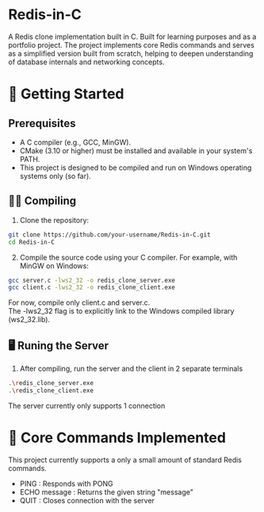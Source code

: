 # Redis-in-C
A Redis clone implementation built in C. Built for learning purposes and as a portfolio project. The project implements core Redis commands and serves as a simplified version built from scratch, helping to deepen understanding of database internals and networking concepts.

# 🚀 Getting Started

## Prerequisites
* A C compiler (e.g., GCC, MinGW).
* CMake (3.10 or higher) must be installed and available in your system's PATH.
* This project is designed to be compiled and run on Windows operating systems only (so far).

## 🧑‍💻 Compiling
1. Clone the repository:
```sh
git clone https://github.com/your-username/Redis-in-C.git
cd Redis-in-C
``` 

2. Compile the source code using your C compiler. For example, with MinGW on Windows:
```sh
gcc server.c -lws2_32 -o redis_clone_server.exe
gcc client.c -lws2_32 -o redis_clone_client.exe
```
For now, compile only client.c and server.c.     
The -lws2_32 flag is to explicitly link to the Windows compiled library (ws2_32.lib).

## 🖥️ Runing the Server
1. After compiling, run the server and the client in 2 separate terminals
```sh
.\redis_clone_server.exe
.\redis_clone_client.exe
```
The server currently only supports 1 connection 

# 🧠 Core Commands Implemented
This project currently supports a only a small amount of standard Redis commands. 
* PING : Responds with PONG
* ECHO message : Returns the given string "message"
* QUIT : Closes connection with the server